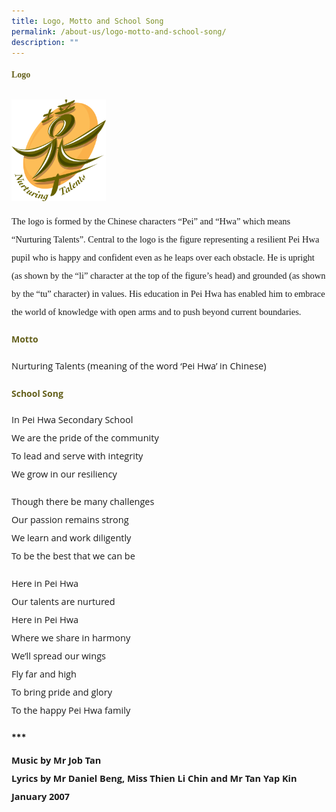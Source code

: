 ```yaml
---
title: Logo, Motto and School Song
permalink: /about-us/logo-motto-and-school-song/
description: ""
---
```

<h4 style="color:#635f1a;font-weight:bold;font-family:Tahoma">Logo</h4>
<img style="width:30%; margin-top: 12px; align:left;" src="/images/logo.png" />
<p style="font-size:14.5px; line-height:2;margin-top:15px; font-family:Tahoma">
The logo is formed by the Chinese characters &ldquo;Pei&rdquo; and &ldquo;Hwa&rdquo; which means &ldquo;Nurturing Talents&rdquo;. Central to the logo is the figure representing a resilient Pei Hwa pupil who is happy and confident even as he leaps over each obstacle. He is upright (as shown by the &ldquo;li&rdquo; character at the top of the figure&rsquo;s head) and grounded (as shown by the &ldquo;tu&rdquo; character) in values. His education in Pei Hwa has enabled him to embrace the world of knowledge with open arms and to push beyond current boundaries.</p>


<h4 style="color:#635f1a;font-weight:bold;font-family:Open Sans">Motto</h4>
<p style="font-size:14.5px; line-height:2;margin-top:15px; font-family:Open Sans">
Nurturing Talents (meaning of the word &lsquo;Pei Hwa&rsquo; in Chinese)</p>

<h4 style="color:#635f1a;font-weight:bold;font-family:Open Sans">School Song</h4>
<p style="font-size:14.5px; line-height:2;margin-top:15px; font-family:Open Sans">
In Pei Hwa Secondary School<br>We are the pride of the community<br>To lead and serve with integrity<br>We grow in our resiliency</p>

<p style="margin-top:15px;font-size:14.5px; line-height:2;font-family:Open Sans;">Though there be many challenges<br>Our passion remains strong<br>We learn and work diligently<br>To be the best that we can be</p>

<p style="margin:5px 0 20px; font-size:14.5px; line-height:2;font-family:Open Sans">Here in Pei Hwa<br>Our talents are nurtured<br>Here in Pei Hwa<br>Where we share in harmony<br>We&rsquo;ll spread our wings<br>Fly far and high<br>To bring pride and glory<br>To the happy Pei Hwa family</p>
<p><strong>***</strong></p>

<p style="margin:5px 0 20px; font-size:14.5px; line-height:2;font-family:Open Sans"><strong style="font-family:Open Sans;">Music by Mr Job Tan</strong>
<br>
<strong style="font-family:Open Sans">Lyrics by Mr Daniel Beng, Miss Thien Li Chin and Mr Tan Yap Kin</strong>
	<br>
<strong style="font-family:Open Sans">January 2007</strong></p>